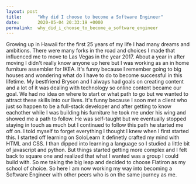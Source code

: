 ```yaml
---
layout: post
title:      "Why did I choose to become a Software Engineer"
date:       2020-05-04 20:33:19 +0000
permalink:  why_did_i_choose_to_become_a_software_engineer
---
```



Growing up in Hawaii for the first 25 years of my life I had many dreams and ambitions. There were many forks in the road and choices I made that influenced me to move to Las Vegas in the year 2017. About a year in after moving I didn't really know anyone up here but I was working as an in home furniture assembler for IKEA. It's funny because I remember going to big houses and wondering what do I have to do to become successful in this lifetime. My bestfriend Bryson and I always had goals on creating content and a lot of it was dealing with technology so online content became our goal. We had no idea on where to start or what path to go but we wanted to attract these skills into our lives. It's funny because I soon met a client who just so happen to be a full-stack developer and after getting to know eachother while I was building his furniture he took me under his wing and showed me a path to follow. He was self-taught but we eventually stopped staying in touch as much but I continued to follow this path he started me off on. I told myself to forget everything I thought I knew when I first started this. I started off learning on SoloLearn it definetly crafted my mind with HTML and CSS. I than dipped into learning a language so I studied a little bit of javascript and python. But things started getting more complex and I felt back to square one and realized that what I wanted was a group I could build with. So me taking the big leap and decided to choose Flatiron as my school of choice. So here I am now working my way into becoming a Software Engineer with other peers who is on the same journey as me. 

